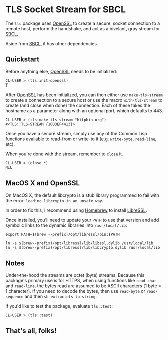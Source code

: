 # TLS Socket Stream for SBCL

The `tls` package uses [OpenSSL][openssl] to create a secure, socket connection to a remote host, perform the handshake, and act as a bivelant, gray stream for [SBCL][sbcl].

Aside from [SBCL][sbcl], it has other dependencies.

## Quickstart

Before anything else, [OpenSSL][openssl] needs to be initialized:

    CL-USER > (tls:init-openssl)
    T

After [OpenSSL][openssl] has been initialized, you can then either use `make-tls-stream` to create a connection to a secure host or use the macro `with-tls-stream` to create (and close when done) the connection. Each of these takes the hostname as a parameter along with an optional port, which defaults to 443.

    CL-USER > (tls:make-tls-stream "httpbin.org")
    #<TLS::TLS-STREAM {1003EF4413}>

Once you have a secure stream, simply use any of the Common Lisp functions available to read-from or write-to it (e.g. `write-byte`, `read-line`, etc).

When you're done with the stream, remember to `close` it.

    CL-USER > (close *)
    NIL

## MacOS X and OpenSSL

On MacOS X, the default libcrypto is a stub library programmed to fail with the error: `loading libcrypto in an unsafe way`.

In order to fix this, I recommend using [Homebrew][brew] to install [LibreSSL][libressl].

Once installed, you'll need to update your `PATH` to use that version and add symbolic links to the dynamic libraries into `/usr/local/lib`:

    export PATH=$(brew --prefix)/opt/libressl/bin:$PATH

    ln -s $(brew--prefix)/opt/libressl/lib/libssl.dylib /usr/local/lib
    ln -s $(brew--prefix)/opt/libressl/lib/libcrypto.dylib /usr/local/lib

## Notes

Under-the-hood the streams are octet (byte) streams. Because this package's primary use is for HTTPS, when using functions like `read-char` and `read-line`, the bytes read are assumed to be ASCII characters (1 byte = 1 character). If you need to decode the bytes, then use `read-byte` or `read-sequence` and then `sb-ext:octets-to-string`.

If you'd like to test the package, evaluate `tls::test`:

    CL-USER > (tls::test)


## That's all, folks!

[openssl]: https://www.openssl.org/
[sbcl]: http://sbcl.org/
[brew]: https://brew.sh/
[libressl]: https://www.libressl.org/
